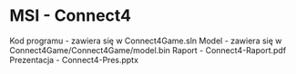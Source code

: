 # MSI - Connect4
Kod programu - zawiera się w Connect4Game.sln
Model - zawiera się w Connect4Game/Connect4Game/model.bin
Raport - Connect4-Raport.pdf
Prezentacja - Connect4-Pres.pptx
